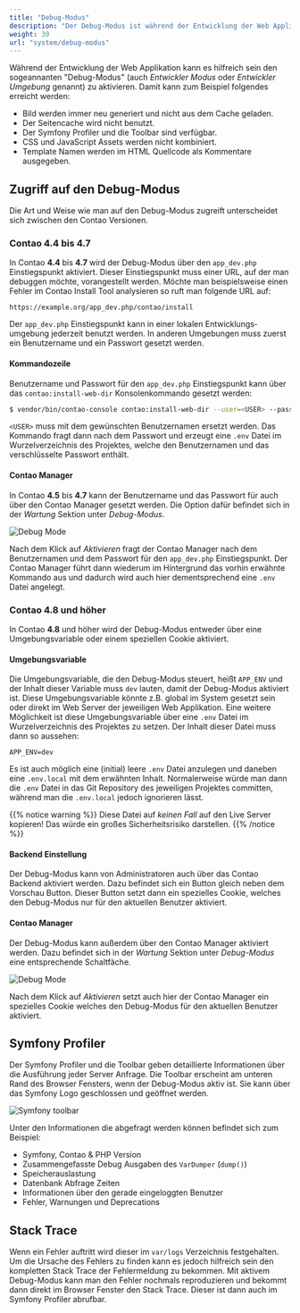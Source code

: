 ```yaml
---
title: "Debug-Modus"
description: "Der Debug-Modus ist während der Entwicklung der Web Applikation hilfreich und nützlich um Fehler zu finden."
weight: 30
url: "system/debug-modus"
---
```



Während der Entwicklung der Web Applikation kann es hilfreich sein den sogeannanten
"Debug-Modus" (auch _Entwickler Modus_ oder _Entwickler Umgebung_ genannt) zu aktivieren.
Damit kann zum Beispiel folgendes erreicht werden:

* Bild werden immer neu generiert und nicht aus dem Cache geladen.
* Der Seitencache wird nicht benutzt.
* Der Symfony Profiler und die Toolbar sind verfügbar.
* CSS und JavaScript Assets werden nicht kombiniert.
* Template Namen werden im HTML Quellcode als Kommentare ausgegeben.


## Zugriff auf den Debug-Modus

Die Art und Weise wie man auf den Debug-Modus zugreift unterscheidet sich zwischen
den Contao Versionen.


### Contao 4.4 bis 4.7

In Contao **4.4** bis **4.7** wird der Debug-Modus über den `app_dev.php` Einstiegspunkt
aktiviert. Dieser Einstiegspunkt muss einer URL, auf der man debuggen möchte, vorangestellt
werden. Möchte man beispielsweise einen Fehler im Contao Install Tool analysieren
so ruft man folgende URL auf:

```none
https://example.org/app_dev.php/contao/install
```

Der `app_dev.php` Einstiegspunkt kann in einer lokalen Entwicklungs&shy;umgebung 
jederzeit benutzt werden. In anderen Umgebungen muss zuerst ein Benutzername und
ein Passwort gesetzt werden.


#### Kommandozeile

Benutzername und Passwort für den `app_dev.php` Einstiegspunkt kann über das
`contao:install-web-dir` Konsolenkommando gesetzt werden:

```bash
$ vendor/bin/contao-console contao:install-web-dir --user=<USER> --password
```

`<USER>` muss mit dem gewünschten Benutzernamen ersetzt werden. Das Kommando fragt
dann nach dem Passwort und erzeugt eine `.env` Datei im Wurzelverzeichnis des Projektes,
welche den Benutzernamen und das verschlüsselte Passwort enthält.


#### Contao Manager

In Contao **4.5** bis **4.7** kann der Benutzername und das Passwort für auch über den
Contao Manager gesetzt werden. Die Option dafür befindet sich in der _Wartung_ Sektion
unter _Debug-Modus_.

![Debug Mode](/de/system/images/de/contao-manager_c44-debug-mode_de.png?classes=shadow)

Nach dem Klick auf _Aktivieren_ fragt der Contao Manager nach dem Benutzernamen
und dem Passwort für den `app_dev.php` Einstiegspunkt. Der Contao Manager führt
dann wiederum im Hintergrund das vorhin erwähnte Kommando aus und dadurch wird auch
hier dementsprechend eine `.env` Datei angelegt.


### Contao 4.8 und höher

In Contao **4.8** und höher wird der Debug-Modus entweder über eine Umgebungsvariable
oder einem speziellen Cookie aktiviert.


#### Umgebungsvariable

Die Umgebungsvariable, die den Debug-Modus steuert, heißt `APP_ENV` und der Inhalt
dieser Variable muss `dev` lauten, damit der Debug-Modus aktiviert ist. Diese Umgebungsvariable
könnte z.B. global im System gesetzt sein oder direkt im Web Server der jeweiligen
Web Applikation. Eine weitere Möglichkeit ist diese Umgebungsvariable über eine
`.env` Datei im Wurzelverzeichnis des Projektes zu setzen. Der Inhalt dieser Datei
muss dann so aussehen:

```none
APP_ENV=dev
```

Es ist auch möglich eine (initial) leere `.env` Datei anzulegen und daneben eine
`.env.local` mit dem erwähnten Inhalt. Normalerweise würde man dann die `.env` Datei
in das Git Repository des jeweiligen Projektes committen, während man die `.env.local`
jedoch ignorieren lässt.

{{% notice warning %}}
Diese Datei auf _keinen Fall_ auf den Live Server kopieren! Das würde ein großes
Sicherheitsrisiko darstellen.
{{% /notice %}}


#### Backend Einstellung

Der Debug-Modus kann von Administratoren auch über das Contao Backend aktiviert
werden. Dazu befindet sich ein Button gleich neben dem Vorschau Button. Dieser Button
setzt dann ein spezielles Cookie, welches den Debug-Modus nur für den aktuellen
Benutzer aktiviert.


#### Contao Manager

Der Debug-Modus kann außerdem über den Contao Manager aktiviert werden. Dazu befindet
sich in der _Wartung_ Sektion unter _Debug-Modus_ eine entsprechende Schaltfäche.

![Debug Mode](/de/system/images/en/contao-manager_c48-debug-mode_en.png?classes=shadow)

Nach dem Klick auf _Aktivieren_ setzt auch hier der Contao Manager ein spezielles
Cookie welches den Debug-Modus für den aktuellen Benutzer aktiviert.


## Symfony Profiler

Der Symfony Profiler und die Toolbar geben detaillierte Informationen über die Ausführung
jeder Server Anfrage. Die Toolbar erscheint am unteren Rand des Browser Fensters,
wenn der Debug-Modus aktiv ist. Sie kann über das Symfony Logo geschlossen und geöffnet
werden.

![Symfony toolbar](/de/system/images/de/symfony-toolbar.png)

Unter den Informationen die abgefragt werden können befindet sich zum Beispiel:

* Symfony, Contao & PHP Version
* Zusammengefasste Debug Ausgaben des `VarDumper` (`dump()`)
* Speicherauslastung
* Datenbank Abfrage Zeiten
* Informationen über den gerade eingeloggten Benutzer
* Fehler, Warnungen und Deprecations


## Stack Trace

Wenn ein Fehler auftritt wird dieser im `var/logs` Verzeichnis festgehalten. Um
die Ursache des Fehlers zu finden kann es jedoch hilfreich sein den kompletten Stack
Trace der Fehlermeldung zu bekommen. Mit aktivem Debug-Modus kann man den Fehler
nochmals reproduzieren und bekommt dann direkt im Browser Fenster den Stack Trace.
Dieser ist dann auch im Symfony Profiler abrufbar.
